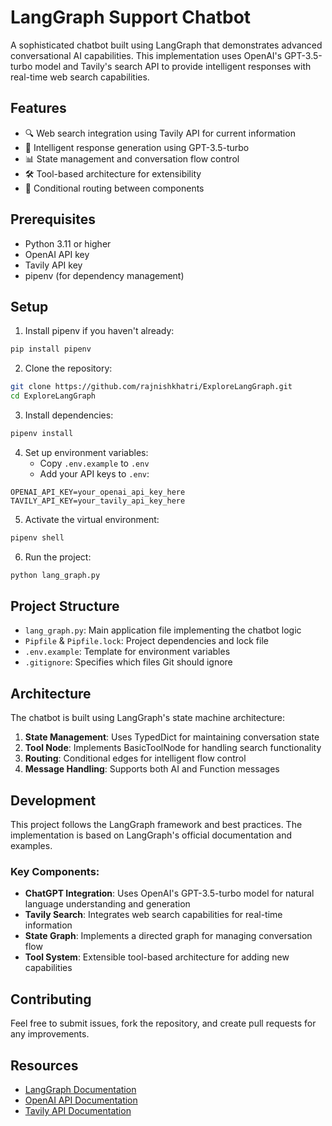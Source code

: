 # LangGraph Support Chatbot

A sophisticated chatbot built using LangGraph that demonstrates advanced conversational AI capabilities. This implementation uses OpenAI's GPT-3.5-turbo model and Tavily's search API to provide intelligent responses with real-time web search capabilities.

## Features

- 🔍 Web search integration using Tavily API for current information
- 🧠 Intelligent response generation using GPT-3.5-turbo
- 📊 State management and conversation flow control
- 🛠️ Tool-based architecture for extensibility
- 🔄 Conditional routing between components

## Prerequisites

- Python 3.11 or higher
- OpenAI API key
- Tavily API key
- pipenv (for dependency management)

## Setup

1. Install pipenv if you haven't already:
```bash
pip install pipenv
```

2. Clone the repository:
```bash
git clone https://github.com/rajnishkhatri/ExploreLangGraph.git
cd ExploreLangGraph
```

3. Install dependencies:
```bash
pipenv install
```

4. Set up environment variables:
   - Copy `.env.example` to `.env`
   - Add your API keys to `.env`:
```
OPENAI_API_KEY=your_openai_api_key_here
TAVILY_API_KEY=your_tavily_api_key_here
```

5. Activate the virtual environment:
```bash
pipenv shell
```

6. Run the project:
```bash
python lang_graph.py
```

## Project Structure

- `lang_graph.py`: Main application file implementing the chatbot logic
- `Pipfile` & `Pipfile.lock`: Project dependencies and lock file
- `.env.example`: Template for environment variables
- `.gitignore`: Specifies which files Git should ignore

## Architecture

The chatbot is built using LangGraph's state machine architecture:

1. **State Management**: Uses TypedDict for maintaining conversation state
2. **Tool Node**: Implements BasicToolNode for handling search functionality
3. **Routing**: Conditional edges for intelligent flow control
4. **Message Handling**: Supports both AI and Function messages

## Development

This project follows the LangGraph framework and best practices. The implementation is based on LangGraph's official documentation and examples.

### Key Components:

- **ChatGPT Integration**: Uses OpenAI's GPT-3.5-turbo model for natural language understanding and generation
- **Tavily Search**: Integrates web search capabilities for real-time information
- **State Graph**: Implements a directed graph for managing conversation flow
- **Tool System**: Extensible tool-based architecture for adding new capabilities

## Contributing

Feel free to submit issues, fork the repository, and create pull requests for any improvements.

## Resources

- [LangGraph Documentation](https://langchain-ai.github.io/langgraph/tutorials/introduction/)
- [OpenAI API Documentation](https://platform.openai.com/docs/api-reference)
- [Tavily API Documentation](https://docs.tavily.com/) 